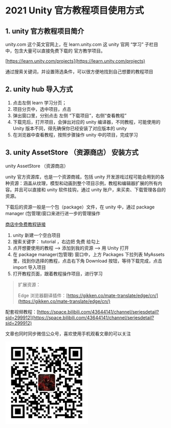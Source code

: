 # 2021 Unity 官方教程项目使用方式

## 1. unity 官方教程项目简介

unity.com 这个英文官网上，在 learn.unity.com 这 unity 官网 “学习” 子栏目中，包含大量可以直接免费下载的 官方教学项目。

[https://learn.unity.com/projects](https://learn.unity.com/projects)

通过搜索关键词，并设置筛选条件，可以很方便地找到自己想要的教程项目

## 2. unity hub 导入方式

1. 点击左侧 learn 学习分页；
2. 项目分页中，选中项目，点击
3. 弹出窗口里，分别点击 左侧 “下载项目”，右侧“查看教程”
4. 下载完后，打开项目，会弹出对应的 unity 编译器，不同教程，可能使用的 Unity 版本不同，得先确保你已经安装了对应版本的 unity
5. 在浏览器中查看教程，按照步骤操作 unity 中的项目，完成学习

## 3. unity AssetStore （资源商店） 安装方式

unity AssetStore （资源商店）

unity 官方资源库，也是一个资源商城，包括 unity 开发游戏过程可能会用到的各种资源：涵盖从纹理，模型和动画到整个项目示例，教程和编辑器扩展的所有内容。并且可以直接和 unity 软件挂钩，通过 unity 账户，来买卖、下载管理各自的资源。

下载后的资源一般是一个包（package）文件，在 unity 中，通过 package manager (包管理)窗口来进行进一步的管理操作

[商店中免费教程链接](https://assetstore.unity.com/?free=true&q=tutorial&orderBy=1)

1. unity 新建一个空白项目
2. 搜索关键字： tutorial ，右边把 免费 给勾上
3. 点开想要使用的教程 ——> 添加到我的资源 --> 用 Unity 打开
4. 在 package manager(包管理) 窗口中，上方 Packages 下拉列表 MyAssets 里，找到你选择的教程，点击右下角 Download 按钮，等待下载完成，点击 import 导入项目
5. 打开教程页面，跟着教程操作项目，进行学习

> 扩展资源：
>
> Edge 浏览器翻译插件：[https://gikken.co/mate-translate/edge/cn/](https://gikken.co/mate-translate/edge/cn/)

配套视频教程：[https://space.bilibili.com/43644141/channel/seriesdetail?sid=299912](https://space.bilibili.com/43644141/channel/seriesdetail?sid=299912)

文章也同时同步微信公众号，喜欢使用手机观看文章的可以关注

![](../imgs/微信公众号二维码.jpg)
